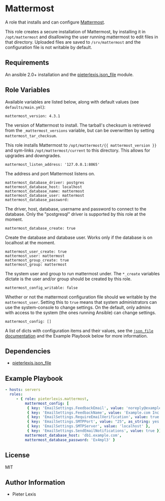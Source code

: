 Mattermost
==========

A role that installs and can configure [Mattermost](https://mattermost.com).

This role creates a secure installation of Mattermost, by installing it in `/opt/mattermost` and disallowing the user running mattermost to edit files in that directory.
Uploaded files are saved to `/srv/mattermost` and the configuration file is not writable by default.

Requirements
------------

An ansible 2.0+ installation and the [pieterlexis.json_file](https://galaxy.ansible.com/pieterlexis/json_file/) module.

Role Variables
--------------

Available variables are listed below, along with default values (see `defaults/main.yml`):

    mattermost_version: 4.3.1

The version of Mattermost to install.
The tarball's checksum is retrieved from the `_mattermost_versions` variable, but can be overwritten by setting `mattermost_tar_checksum`.

This role installs Mattermost to `/opt/mattermost/{{ mattermost_version }}` and sym-links `/opt/mattermost/current` to this directory.
This allows for upgrades and downgrades.

    mattermost_listen_address: '127.0.0.1:8065'

The address and port Mattermost listens on.

    mattermost_database_driver: postgres
    mattermost_database_host: localhost
    mattermost_database_name: mattermost
    mattermost_database_user: mattermost
    mattermost_database_password:

The driver, host, database, username and password to connect to the database.
Only the "postgresql" driver is supported by this role at the moment.

    mattermost_database_create: true

Create the database and database user. Works only if the database is on localhost at the moment.

    mattermost_user_create: true
    mattermost_user: mattermost
    mattermost_group_create: true
    mattermost_group: mattermost

The system user and group to run mattermost under. The `*_create` variables dictate is the user and/or group should be created by this role.

    mattermost_config_writable: false

Whether or not the mattermost configuration file should we writable by the `mattermost_user`.
Setting this to `true` means that system administrators can use the system-console to change settings.
On the default, only admins with access to the system (the ones running Ansible) can change settings.

    mattermost_config: []

A list of dicts with configuration items and their values, see the [`json_file` documentation](https://github.com/pieterlexis/ansible-json_file/blob/master/README.md#usage-examples) and the Example Playbook below for more information.

Dependencies
------------

 * [pieterlexis.json_file](https://galaxy.ansible.com/pieterlexis/json_file/)

Example Playbook
----------------

```yaml
- hosts: servers
  roles:
     - { role: pieterlexis.mattermost,
         mattermost_config: [
          { key: 'EmailSettings.FeedbackEmail', value: 'noreply@example.com' },
          { key: 'EmailSettings.FeedbackName', value: 'Example.com Inc. Mattermost' },
          { key: 'EmailSettings.RequireEmailVerification', value: true },
          { key: 'EmailSettings.SMTPPort', value: "25", as_string: yes },
          { key: 'EmailSettings.SMTPServer', value: 'localhost' },
          { key: 'EmailSettings.SendEmailNotifications', value: true }],
         mattermost_database_host: 'db1.example.com',
         mattermost_database_password: 'Ex4mpl3' }
```

License
-------

MIT

Author Information
------------------

 * Pieter Lexis
